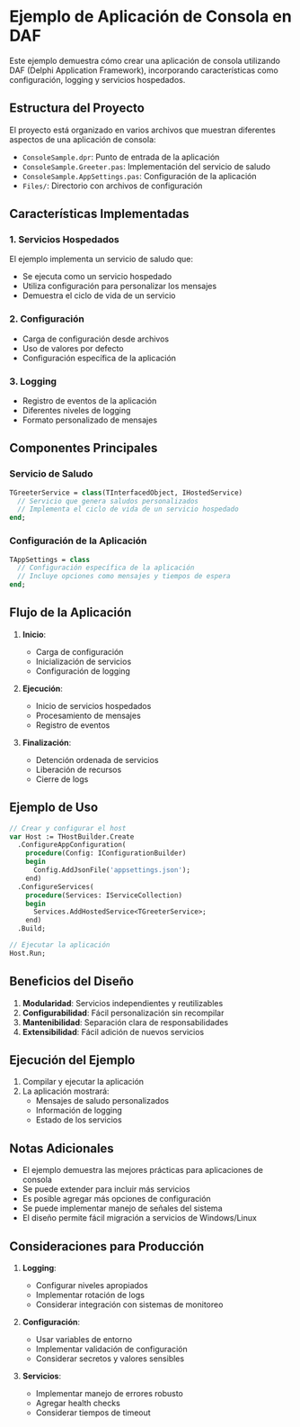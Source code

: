 ﻿# Ejemplo de Aplicación de Consola en DAF

Este ejemplo demuestra cómo crear una aplicación de consola utilizando DAF (Delphi Application Framework), incorporando características como configuración, logging y servicios hospedados.

## Estructura del Proyecto

El proyecto está organizado en varios archivos que muestran diferentes aspectos de una aplicación de consola:

- `ConsoleSample.dpr`: Punto de entrada de la aplicación
- `ConsoleSample.Greeter.pas`: Implementación del servicio de saludo
- `ConsoleSample.AppSettings.pas`: Configuración de la aplicación
- `Files/`: Directorio con archivos de configuración

## Características Implementadas

### 1. Servicios Hospedados
El ejemplo implementa un servicio de saludo que:
- Se ejecuta como un servicio hospedado
- Utiliza configuración para personalizar los mensajes
- Demuestra el ciclo de vida de un servicio

### 2. Configuración
- Carga de configuración desde archivos
- Uso de valores por defecto
- Configuración específica de la aplicación

### 3. Logging
- Registro de eventos de la aplicación
- Diferentes niveles de logging
- Formato personalizado de mensajes

## Componentes Principales

### Servicio de Saludo
```pascal
TGreeterService = class(TInterfacedObject, IHostedService)
  // Servicio que genera saludos personalizados
  // Implementa el ciclo de vida de un servicio hospedado
end;
```

### Configuración de la Aplicación
```pascal
TAppSettings = class
  // Configuración específica de la aplicación
  // Incluye opciones como mensajes y tiempos de espera
end;
```

## Flujo de la Aplicación

1. **Inicio**:
   - Carga de configuración
   - Inicialización de servicios
   - Configuración de logging

2. **Ejecución**:
   - Inicio de servicios hospedados
   - Procesamiento de mensajes
   - Registro de eventos

3. **Finalización**:
   - Detención ordenada de servicios
   - Liberación de recursos
   - Cierre de logs

## Ejemplo de Uso

```pascal
// Crear y configurar el host
var Host := THostBuilder.Create
  .ConfigureAppConfiguration(
    procedure(Config: IConfigurationBuilder)
    begin
      Config.AddJsonFile('appsettings.json');
    end)
  .ConfigureServices(
    procedure(Services: IServiceCollection)
    begin
      Services.AddHostedService<TGreeterService>;
    end)
  .Build;

// Ejecutar la aplicación
Host.Run;
```

## Beneficios del Diseño

1. **Modularidad**: Servicios independientes y reutilizables
2. **Configurabilidad**: Fácil personalización sin recompilar
3. **Mantenibilidad**: Separación clara de responsabilidades
4. **Extensibilidad**: Fácil adición de nuevos servicios

## Ejecución del Ejemplo

1. Compilar y ejecutar la aplicación
2. La aplicación mostrará:
   - Mensajes de saludo personalizados
   - Información de logging
   - Estado de los servicios

## Notas Adicionales

- El ejemplo demuestra las mejores prácticas para aplicaciones de consola
- Se puede extender para incluir más servicios
- Es posible agregar más opciones de configuración
- Se puede implementar manejo de señales del sistema
- El diseño permite fácil migración a servicios de Windows/Linux

## Consideraciones para Producción

1. **Logging**:
   - Configurar niveles apropiados
   - Implementar rotación de logs
   - Considerar integración con sistemas de monitoreo

2. **Configuración**:
   - Usar variables de entorno
   - Implementar validación de configuración
   - Considerar secretos y valores sensibles

3. **Servicios**:
   - Implementar manejo de errores robusto
   - Agregar health checks
   - Considerar tiempos de timeout


